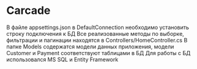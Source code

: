# Carcade
В файле appsettings.json в DefaultConnection необходимо установить строку подключения к БД
Все реализованные методы по выборке, фильтрации и пагинации находятся в Controllers/HomeController.cs 
В папке Models содержатся модели данных приложения, модели Customer и Payment соответствуют таблицами в БД
Для работы с БД использовался MS SQL и Entity Framework
